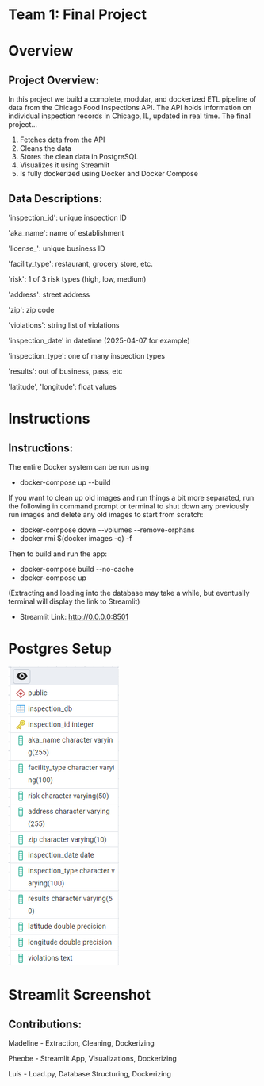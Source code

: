 # Team 1: Final Project

# Overview

## $\textbf{Project Overview:}$
In this project we build a complete, modular, and dockerized ETL pipeline of data from the Chicago Food Inspections API. The API holds information on individual inspection records in Chicago, IL, updated in real time. The final project...

1. Fetches data from the API
2. Cleans the data
3. Stores the clean data in PostgreSQL
4. Visualizes it using Streamlit
5. Is fully dockerized using Docker and Docker Compose


## $\textbf{Data Descriptions:}$

'inspection_id': unique inspection ID

'aka_name': name of establishment

'license_': unique business ID

'facility_type': restaurant, grocery store, etc.

'risk': 1 of 3 risk types (high, low, medium) 

'address': street address 

'zip': zip code

'violations': string list of violations

'inspection_date' in datetime (2025-04-07 for example)

'inspection_type': one of many inspection types

'results': out of business, pass, etc

'latitude', 'longitude': float values

# Instructions
## $\textbf{Instructions:}$

The entire Docker system can be run using
- docker-compose up --build

If you want to clean up old images and run things a bit more separated, run the following in command prompt or terminal to shut down any previously run images and delete any old images to start from scratch:
- docker-compose down --volumes --remove-orphans
- docker rmi $(docker images -q) -f

Then to build and run the app:
- docker-compose build --no-cache
- docker-compose up
 
(Extracting and loading into the database may take a while, but eventually terminal will display the link to Streamlit)

- Streamlit Link: http://0.0.0.0:8501
# Postgres Setup
![Image](Postgres_Setup.png?raw=true)

# Streamlit Screenshot

## $\textbf{Contributions:}$

Madeline - Extraction, Cleaning, Dockerizing

Pheobe - Streamlit App, Visualizations, Dockerizing

Luis - Load.py, Database Structuring, Dockerizing

